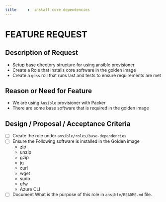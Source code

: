 ```yaml
---
title     :  install core dependencies
---
```


# FEATURE REQUEST

## Description of Request

- Setup base directory structure for using ansible provisioner
- Create a Role that installs core software in the golden image
- Create a `goss` roll that runs last and tests to ensure requirements are met

## Reason or Need for Feature

- We are using `Ansible` provisioner with Packer
- There are some base software that is required in the golden image

## Design / Proposal / Acceptance Criteria

- [ ] Create the role under `ansible/roles/base-dependencies`
- [ ] Ensure the Following software is installed in the Golden image
  - zip
  - unzip
  - gzip
  - jq
  - curl
  - wget
  - sudo
  - ufw
  - Azure CLI
- [ ] Document What is the purpose of this role in `ansible/README.md` file.
